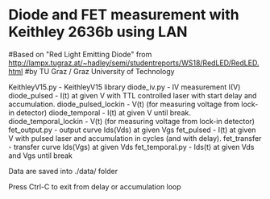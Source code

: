 # Diode and FET measurement with Keithley 2636b using LAN

#Based on "Red Light Emitting Diode" from http://lampx.tugraz.at/~hadley/semi/studentreports/WS18/RedLED/RedLED.html
#by TU Graz / Graz University of Technology


KeithleyV15.py - KeithleyV15 library
diode_iv.py - IV measurement I(V)
diode_pulsed - I(t)  at given V with TTL controlled laser with start delay and accumulation.
diode_pulsed_lockin - V(t) (for measuring voltage from lock-in detector)
diode_temporal - I(t) at given V until break.
diode_temporal_lockin - V(t) (for measuring voltage from lock-in detector)
fet_output.py - output curve Ids(Vds) at given Vgs
fet_pulsed - I(t) at given V with pulsed laser and accumulation in cycles (and with delay). 
fet_transfer - transfer curve Ids(Vgs) at given Vds
fet_temporal.py - Ids(t) at given Vds and Vgs until break

Data are saved into ./data/ folder

Press Ctrl-C to exit from delay or accumulation loop